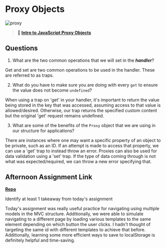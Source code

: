 # Proxy Objects

![proxy](https://bcw.blob.core.windows.net/public/img/journals/5120113092091727)

> **📖 [Intro to JavaScript Proxy Objects](https://codeworksacademy.com/fs-student-guide/resources/wk3/03-Proxies)**

## Questions

1. What are the two common operations that we will set in the ***handler***?

Get and set are two common operations to be used in the handler. These are referred to as traps.

2. What do you have to make sure you are doing with every `get` to ensure the value does not become `undefined`?

When using a trap on 'get' in your handler, it's important to return the value being stored in the key that was accessed, assuming access to that value is allowed/desired. Otherwise, our trap returns the specified custom content but the original 'get' request remains undefined.

3. What are some of the benefits of the `Proxy` object that we are using in our structure for applications?

There are instances where one may want a specific property of an object to be private, such as an ID. If an attempt is made to access that property, we can use a 'get' trap to instead throw an error. Proxies can also be used for data validation using a 'set' trap. If the type of data coming through is not what was expected/required, we can throw a new error specifying that.

## Afternoon Assignment Link

**[Repo](https://github.com/ElizabethKeyes/gregs-list)**

Identify at least 1 takeaway from today's assignment

Today's assignment was really useful practice for navigating using multiple models in the MVC structure. Additionally, we were able to simulate navigating to a different page by loading various templates to the same element depending on which button the user clicks. I hadn't thought of targeting the same id with different templates to achieve that before. Additionally, learning some more efficient ways to save to localStorage is definitely helpful and time-saving. 